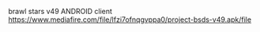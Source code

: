 brawl stars v49 ANDROID client https://www.mediafire.com/file/lfzi7ofnqgvppa0/project-bsds-v49.apk/file
